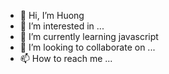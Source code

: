 - 👋 Hi, I’m Huong
- 👀 I’m interested in ...
- 🌱 I’m currently learning javascript
- 💞️ I’m looking to collaborate on ...
- 📫 How to reach me ...

<!---
thuhuong262hd/thuhuong262hd is a ✨ special ✨ repository because its `README.md` (this file) appears on your GitHub profile.
You can click the Preview link to take a look at your changes.
--->
